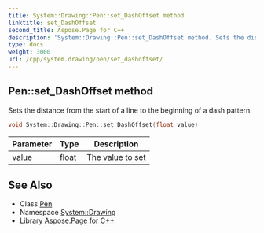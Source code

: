 ```yaml
---
title: System::Drawing::Pen::set_DashOffset method
linktitle: set_DashOffset
second_title: Aspose.Page for C++
description: 'System::Drawing::Pen::set_DashOffset method. Sets the distance from the start of a line to the beginning of a dash pattern in C++.'
type: docs
weight: 3000
url: /cpp/system.drawing/pen/set_dashoffset/
---
```

## Pen::set_DashOffset method


Sets the distance from the start of a line to the beginning of a dash pattern.

```cpp
void System::Drawing::Pen::set_DashOffset(float value)
```


| Parameter | Type | Description |
| --- | --- | --- |
| value | float | The value to set |

## See Also

* Class [Pen](../)
* Namespace [System::Drawing](../../)
* Library [Aspose.Page for C++](../../../)
